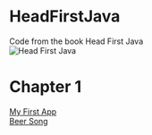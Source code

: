 # HeadFirstJava
Code from the book Head First Java<br />
![Head First Java](https://images-na.ssl-images-amazon.com/images/I/51GFTS0rLSL._SX218_BO1,204,203,200_QL40_.jpg)

# Chapter 1
[My First App](https://github.com/beef-erikson/HeadFirstJava/blob/master/Chapter1/MyFirstApp/src/Main.java)<br />
[Beer Song](https://github.com/beef-erikson/HeadFirstJava/blob/master/Chapter1/BeerSong/src/Main.java)<br />
